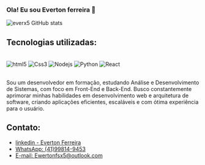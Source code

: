 ### Ola! Eu sou Everton ferreira 👋

![everx5 GitHub stats](https://github-readme-stats.vercel.app/api?username=everx5&show_icons=true&theme=dracula)

## Tecnologias utilizadas:

<div style="display: inline_block"><br/>
<img align="center" alt="html5"src="https://img.shields.io/badge/HTML5-E34F26?style=for-the-badge&logo=html5&logoColor=white"/>
<img align="center" alt="Css3"src="https://img.shields.io/badge/CSS3-1572B6?style=for-the-badge&logo=css3&logoColor=whitehite"/>
<img align="center" alt="Nodejs"src="https://img.shields.io/badge/Node.js-43853D?style=for-the-badge&logo=node.js&logoColor=white"/>
<img align="center" alt="Python"src="https://img.shields.io/badge/Python-14354C?style=for-the-badge&logo=python&logoColor=white"/>
<img align="center" alt="React"src="https://img.shields.io/badge/React-20232A?style=for-the-badge&logo=react&logoColor=61DAFB"/>
</div><br/>

Sou um desenvolvedor em formação, estudando Análise e Desenvolvimento de Sistemas, com foco em Front-End e Back-End. Busco constantemente aprimorar minhas habilidades em desenvolvimento web e arquitetura de software, criando aplicações eficientes, escaláveis e com ótima experiência para o usuário.

## Contato: <br/>
- [linkedin - Everton Ferreira ](https://www.linkedin.com/in/evertonfs-534165202/)<br/>
- [WhatsApp: (41)99814-9453](41998149453)<br/>
- [E-mail: Ewertonfsx5@outlook.com](ewertonfsx5@outlook.com)<br/>
